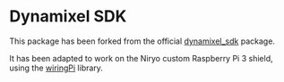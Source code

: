 # Dynamixel SDK

This package has been forked from the official [dynamixel_sdk](https://github.com/ROBOTIS-GIT/DynamixelSDK) package. 

It has been adapted to work on the Niryo custom Raspberry Pi 3 shield, using the [wiringPi](http://wiringpi.com/) library.
